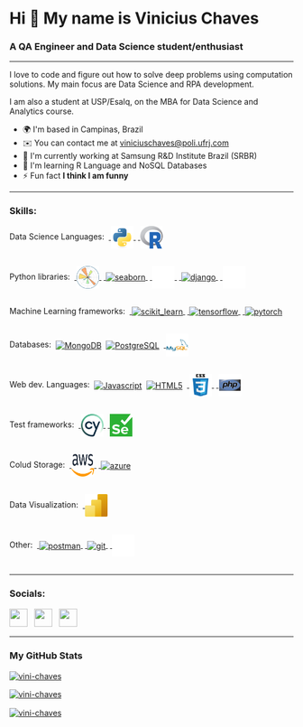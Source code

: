 <h1 align="left">Hi 👋 My name is Vinicius Chaves</h1>
<h3 align="left">A QA Engineer and Data Science student/enthusiast</h3>
<hr>

I love to code and figure out how to solve deep problems using computation solutions. My main focus are Data Science and RPA development.

I am also a student at USP/Esalq, on the MBA for Data Science and Analytics course.

* 🌍  I'm based in Campinas, Brazil
* ✉️  You can contact me at [viniciuschaves@poli.ufrj.com](mailto:viniciuschaves@poli.ufrj.com)
* 🚀  I'm currently working at Samsung R&D Institute Brazil (SRBR)
* 🧠  I'm learning R Language and NoSQL Databases
* ⚡  Fun fact **I think I am funny**

-----------------------------
<h3 align="left">Skills:</h3>

<p align="left">
Data Science Languages:
&nbsp;<a href="https://www.python.org/" target="_blank" rel="noreferrer"> <img src="https://raw.githubusercontent.com/devicons/devicon/master/icons/python/python-original.svg" alt="python" width="40" height="40" align="center"/> </a> 
&nbsp;<a href="https://www.r-project.org/" target="_blank" rel="noreferrer"> <img src="https://github.com/vini-chaves/logos/blob/main/r-lang.svg" alt="R" width="40" height="40" align="center"/> </a> <br><br>
  
Python libraries:
&nbsp;<a href="https://matplotlib.org/" target="_blank" rel="noreferrer"> <img src="https://github.com/vini-chaves/logos/blob/main/matplotlib-icon.svg" alt="matplotlib" width="40" height="40" align="center"/> </a> 
&nbsp;<a href="https://seaborn.pydata.org/" target="_blank" rel="noreferrer"> <img src="https://seaborn.pydata.org/_images/logo-mark-lightbg.svg" alt="seaborn" width="40" height="40" align="center"/> </a> 
&nbsp;<a href="https://pandas.pydata.org/" target="_blank" rel="noreferrer"> <img src="https://github.com/vini-chaves/logos/blob/main/pandas.svg" alt="pandas" width="40" height="40" align="center"/> </a>
&nbsp;<a href="https://www.djangoproject.com/" target="_blank" rel="noreferrer"> <img src="https://cdn.worldvectorlogo.com/logos/django.svg" alt="django" width="40" height="40" align="center"/> </a> 
&nbsp;<a href="https://flask.palletsprojects.com/" target="_blank" rel="noreferrer"> <img src="https://github.com/vini-chaves/logos/blob/main/flask.svg" alt="flask" width="40" height="40" align="center"/> </a> <br><br>

Machine Learning frameworks:
&nbsp;<a href="https://scikit-learn.org/" target="_blank" rel="noreferrer"> <img src="https://upload.wikimedia.org/wikipedia/commons/0/05/Scikit_learn_logo_small.svg" alt="scikit_learn" width="40" height="40" align="center"/> </a>
&nbsp;<a href="https://www.tensorflow.org" target="_blank" rel="noreferrer"> <img src="https://www.vectorlogo.zone/logos/tensorflow/tensorflow-icon.svg" alt="tensorflow" width="40" height="40" align="center"/> </a>
&nbsp;<a href="https://pytorch.org/" target="_blank" rel="noreferrer"> <img src="https://www.vectorlogo.zone/logos/pytorch/pytorch-icon.svg" alt="pytorch" width="40" height="40" align="center"/> </a> <br><br>

  
Databases:
&nbsp;<a href="https://www.mongodb.com/" target="_blank" rel="noreferrer"><img src="https://raw.githubusercontent.com/danielcranney/readme-generator/main/public/icons/skills/mongodb-colored.svg" width="36" height="36" alt="MongoDB" align="center"/></a>
&nbsp;<a href="https://www.postgresql.org/" target="_blank" rel="noreferrer"><img src="https://raw.githubusercontent.com/danielcranney/readme-generator/main/public/icons/skills/postgresql-colored.svg" width="36" height="36" alt="PostgreSQL" align="center"/></a>
&nbsp;<a href="https://www.mysql.com/" target="_blank" rel="noreferrer"> <img src="https://raw.githubusercontent.com/devicons/devicon/master/icons/mysql/mysql-original-wordmark.svg" alt="mysql" width="40" height="40" align="center"/> </a><br><br>
  
Web dev. Languages:
&nbsp;<a href="https://developer.mozilla.org/en-US/docs/Web/JavaScript" target="_blank" rel="noreferrer"><img src="https://raw.githubusercontent.com/danielcranney/readme-generator/main/public/icons/skills/javascript-colored.svg" width="36" height="36" alt="Javascript" align="center"/></a>
&nbsp;<a href="https://developer.mozilla.org/en-US/docs/Glossary/HTML5" target="_blank" rel="noreferrer"><img src="https://raw.githubusercontent.com/danielcranney/readme-generator/main/public/icons/skills/html5-colored.svg" width="36" height="36" alt="HTML5" align="center"/></a> 
&nbsp;<a href="https://www.w3schools.com/css/" target="_blank" rel="noreferrer"> <img src="https://raw.githubusercontent.com/devicons/devicon/master/icons/css3/css3-original-wordmark.svg" alt="CSS3" width="40" height="40" align="center"/> </a> 
&nbsp;<a href="https://www.php.net" target="_blank" rel="noreferrer"> <img src="https://raw.githubusercontent.com/devicons/devicon/master/icons/php/php-original.svg" alt="php" width="40" height="40" align="center"/> </a> <br><br>
  
Test frameworks:
&nbsp;<a href="https://www.cypress.io" target="_blank" rel="noreferrer"> <img src="https://github.com/vini-chaves/logos/blob/main/cypress-icon.svg" alt="cypress" width="40" height="40" align="center"/> </a> 
&nbsp;<a href="https://www.selenium.dev" target="_blank" rel="noreferrer"> <img src="https://github.com/vini-chaves/logos/blob/main/selenium.svg" alt="selenium" width="40" height="40" align="center"/> </a> <br><br>
  
Colud Storage:
&nbsp;<a href="https://aws.amazon.com" target="_blank" rel="noreferrer"> <img src="https://github.com/vini-chaves/logos/blob/main/aws.svg" alt="aws" width="40" height="40" align="center"/> </a> 
&nbsp;<a href="https://azure.microsoft.com/en-us/" target="_blank" rel="noreferrer"> <img src="https://www.vectorlogo.zone/logos/microsoft_azure/microsoft_azure-icon.svg" alt="azure" width="40" height="40" align="center"/> </a><br><br>
  
Data Visualization:
&nbsp;<a href="https://powerbi.microsoft.com/pt-br/" target="_blank" rel="noreferrer"> <img src="https://github.com/vini-chaves/logos/blob/main/microsoft-power-bi.svg" alt="PowerBI" width="40" height="40" align="center"/> </a><br><br>

Other:
&nbsp;<a href="https://postman.com" target="_blank" rel="noreferrer"> <img src="https://www.vectorlogo.zone/logos/getpostman/getpostman-icon.svg" alt="postman" width="40" height="40" align="center"/> </a>
&nbsp;<a href="https://git-scm.com/" target="_blank" rel="noreferrer"> <img src="https://www.vectorlogo.zone/logos/git-scm/git-scm-icon.svg" alt="git" width="40" height="40" align="center"/> </a>
&nbsp;<a href="https://www.sumologic.com/" target="_blank" rel="noreferrer"> <img src="https://github.com/vini-chaves/logos/blob/main/sumologic.svg" alt="sumologic" width="40" height="40" align="center"/> </a><br><br>
</p>

-----------------------------
### Socials:

<p align="left"> 
<a href="https://discord.com/users/661437172699889684" target="_blank" rel="noreferrer"><img src="https://raw.githubusercontent.com/danielcranney/readme-generator/main/public/icons/socials/discord.svg" width="32" height="32" /></a>
&nbsp;&nbsp;<a href="https://www.github.com/vini-chaves" target="_blank" rel="noreferrer"><img src="https://raw.githubusercontent.com/danielcranney/readme-generator/main/public/icons/socials/github-dark.svg" width="32" height="32" /></a>
&nbsp;&nbsp;<a href="https://www.linkedin.com/in/vinicius-chaves-81062a6a/" target="_blank" rel="noreferrer"><img src="https://raw.githubusercontent.com/danielcranney/readme-generator/main/public/icons/socials/linkedin.svg" width="32" height="32" /></a>
</p>

-----------------------------
### My GitHub Stats

<a href="https://www.github.com/vini-chaves"  align="left"><img align="center" src="https://github-readme-stats.vercel.app/api?username=vini-chaves&layout=compact&title_color=3382ed&text_color=ffffff&icon_color=3382ed&bg_color=171717&hide_border=true&show_icons=true&locale=en" alt="vini-chaves" /></a><br>

<a href="https://www.github.com/vini-chaves"  align="left"><img align="center" src="https://github-readme-streak-stats.herokuapp.com/?user=vini-chaves&stroke=ffffff&background=171717&ring=3382ed&fire=3382ed&currStreakNum=ffffff&currStreakLabel=3382ed&sideNums=ffffff&sideLabels=ffffff&dates=ffffff&hide_border=true" alt="vini-chaves"/></a><br>

<a href="https://www.github.com/vini-chaves"  align="left"><img align="center" src="https://github-readme-stats.vercel.app/api/top-langs/?username=vini-chaves&layout=compact&title_color=3382ed&text_color=ffffff&icon_color=3382ed&bg_color=171717&hide_border=true&show_icons=true&locale=en&layout=compact" alt="vini-chaves" /></a><br>
